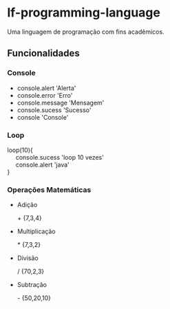 # lf-programming-language
Uma linguagem de programação com fins acadêmicos.

## Funcionalidades

### Console
- console.alert 'Alerta'
- console.error 'Erro'
- console.message 'Mensagem'
- console.sucess 'Sucesso'
- console 'Console'

### Loop
loop(10){ <br/>
&nbsp;&nbsp;&nbsp;&nbsp;&nbsp;console.sucess 'loop 10 vezes'<br/>
&nbsp;&nbsp;&nbsp;&nbsp;&nbsp;console.alert 'java'<br/>
}

### Operações Matemáticas
- Adição
&nbsp;&nbsp;&nbsp;&nbsp;<p>+ {7,3,4}    </p>
- Multiplicação
&nbsp;&nbsp;&nbsp;&nbsp;<p>* {7,3,2}    </p>
- Divisão
&nbsp;&nbsp;&nbsp;&nbsp;<p>/ {70,2,3}   </p>
- Subtração
&nbsp;&nbsp;&nbsp;&nbsp;<p>- {50,20,10} </p>
